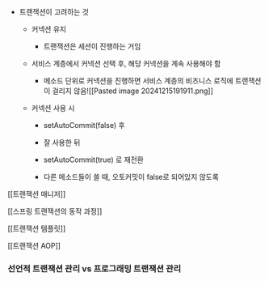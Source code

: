 - 트랜잭션이 고려하는 것
    
    - 커넥션 유지
        
        - 트랜잭션은 세션이 진행하는 거임
            
    - 서비스 계층에서 커넥션 선택 후, 해당 커넥션을 계속 사용해야 함
        
        - 메소드 단위로 커넥션을 진행하면 서비스 계층의 비즈니스 로직에 트랜잭션이 걸리지 않음![[Pasted image 20241215191911.png]]
            
    - 커넥션 사용 시
        
        - setAutoCommit(false) 후
            
        - 잘 사용한 뒤
            
        - setAutoCommit(true) 로 재전환
        - 다른 메소드들이 쓸 때, 오토커밋이 false로 되어있지 않도록

[[트랜잭션 매니저]]


[[스프링 트랜잭션의 동작 과정]]


[[트랜잭션 템플릿]]


[[트랜잭션 AOP]]


### 선언적 트랜잭션 관리 vs 프로그래밍 트랜잭션 관리
